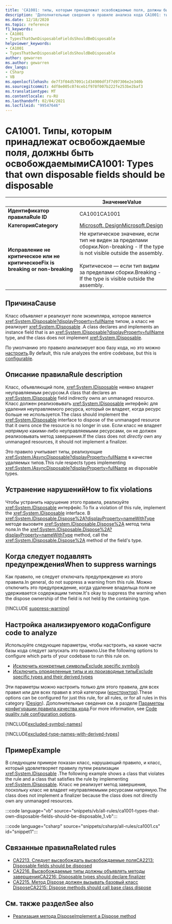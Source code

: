 ```yaml
---
title: 'CA1001: типы, которым принадлежат освобождаемые поля, должны быть уничтожены (анализ кода)'
description: 'Дополнительные сведения о правиле анализа кода CA1001: типы, которым принадлежат освобождаемые поля, должны быть уничтожены'
ms.date: 12/18/2020
ms.topic: reference
f1_keywords:
- CA1001
- TypesThatOwnDisposableFieldsShouldBeDisposable
helpviewer_keywords:
- CA1001
- TypesThatOwnDisposableFieldsShouldBeDisposable
author: gewarren
ms.author: gewarren
dev_langs:
- CSharp
- VB
ms.openlocfilehash: de7f3f04d57091c1d34900df3f7d97306e2e340b
ms.sourcegitcommit: 4df8e005c074ceb1f978f007b222fe253be2baf3
ms.translationtype: MT
ms.contentlocale: ru-RU
ms.lasthandoff: 02/04/2021
ms.locfileid: "99547646"
---
```

# <a name="ca1001-types-that-own-disposable-fields-should-be-disposable"></a><span data-ttu-id="8614a-103">CA1001. Типы, которым принадлежат освобождаемые поля, должны быть освобождаемыми</span><span class="sxs-lookup"><span data-stu-id="8614a-103">CA1001: Types that own disposable fields should be disposable</span></span>

| | <span data-ttu-id="8614a-104">Значение</span><span class="sxs-lookup"><span data-stu-id="8614a-104">Value</span></span> |
|-|-|
| <span data-ttu-id="8614a-105">**Идентификатор правила**</span><span class="sxs-lookup"><span data-stu-id="8614a-105">**Rule ID**</span></span> |<span data-ttu-id="8614a-106">CA1001</span><span class="sxs-lookup"><span data-stu-id="8614a-106">CA1001</span></span>|
| <span data-ttu-id="8614a-107">**Категория**</span><span class="sxs-lookup"><span data-stu-id="8614a-107">**Category**</span></span> |[<span data-ttu-id="8614a-108">Microsoft. Design</span><span class="sxs-lookup"><span data-stu-id="8614a-108">Microsoft.Design</span></span>](design-warnings.md)|
| <span data-ttu-id="8614a-109">**Исправление не критическое или не критическое**</span><span class="sxs-lookup"><span data-stu-id="8614a-109">**Fix is breaking or non-breaking**</span></span> |<span data-ttu-id="8614a-110">Не критическое значение, если тип не виден за пределами сборки.</span><span class="sxs-lookup"><span data-stu-id="8614a-110">Non-breaking - If the type is not visible outside the assembly.</span></span><br/><br/><span data-ttu-id="8614a-111">Критическое — если тип видим за пределами сборки.</span><span class="sxs-lookup"><span data-stu-id="8614a-111">Breaking - If the type is visible outside the assembly.</span></span>|

## <a name="cause"></a><span data-ttu-id="8614a-112">Причина</span><span class="sxs-lookup"><span data-stu-id="8614a-112">Cause</span></span>

<span data-ttu-id="8614a-113">Класс объявляет и реализует поле экземпляра, которое является <xref:System.IDisposable?displayProperty=fullName> типом, а класс не реализует <xref:System.IDisposable> .</span><span class="sxs-lookup"><span data-stu-id="8614a-113">A class declares and implements an instance field that is an <xref:System.IDisposable?displayProperty=fullName> type, and the class does not implement <xref:System.IDisposable>.</span></span>

<span data-ttu-id="8614a-114">По умолчанию это правило анализирует всю базу кода, но это можно [настроить](#configure-code-to-analyze).</span><span class="sxs-lookup"><span data-stu-id="8614a-114">By default, this rule analyzes the entire codebase, but this is [configurable](#configure-code-to-analyze).</span></span>

## <a name="rule-description"></a><span data-ttu-id="8614a-115">Описание правила</span><span class="sxs-lookup"><span data-stu-id="8614a-115">Rule description</span></span>

<span data-ttu-id="8614a-116">Класс, объявляющий поле, <xref:System.IDisposable> неявно владеет неуправляемым ресурсом.</span><span class="sxs-lookup"><span data-stu-id="8614a-116">A class that declares an <xref:System.IDisposable> field indirectly owns an unmanaged resource.</span></span> <span data-ttu-id="8614a-117">Класс должен реализовывать <xref:System.IDisposable> интерфейс для удаления неуправляемого ресурса, который он владеет, когда ресурс больше не используется.</span><span class="sxs-lookup"><span data-stu-id="8614a-117">The class should implement the <xref:System.IDisposable> interface to dispose of the unmanaged resource that it owns once the resource is no longer in use.</span></span> <span data-ttu-id="8614a-118">Если класс не владеет *напрямую* какими-либо неуправляемыми ресурсами, он не должен реализовывать метод завершения.</span><span class="sxs-lookup"><span data-stu-id="8614a-118">If the class does not *directly* own any unmanaged resources, it should not implement a finalizer.</span></span>

<span data-ttu-id="8614a-119">Это правило учитывает типы, реализующие <xref:System.IAsyncDisposable?displayProperty=fullName> в качестве удаляемых типов.</span><span class="sxs-lookup"><span data-stu-id="8614a-119">This rule respects types implementing <xref:System.IAsyncDisposable?displayProperty=fullName> as disposable types.</span></span>

## <a name="how-to-fix-violations"></a><span data-ttu-id="8614a-120">Устранение нарушений</span><span class="sxs-lookup"><span data-stu-id="8614a-120">How to fix violations</span></span>

<span data-ttu-id="8614a-121">Чтобы устранить нарушение этого правила, реализуйте <xref:System.IDisposable> интерфейс.</span><span class="sxs-lookup"><span data-stu-id="8614a-121">To fix a violation of this rule, implement the <xref:System.IDisposable> interface.</span></span> <span data-ttu-id="8614a-122">В <xref:System.IDisposable.Dispose%2A?displayProperty=nameWithType> методе вызовите <xref:System.IDisposable.Dispose%2A> метод типа поля.</span><span class="sxs-lookup"><span data-stu-id="8614a-122">In the <xref:System.IDisposable.Dispose%2A?displayProperty=nameWithType> method, call the <xref:System.IDisposable.Dispose%2A> method of the field's type.</span></span>

## <a name="when-to-suppress-warnings"></a><span data-ttu-id="8614a-123">Когда следует подавлять предупреждения</span><span class="sxs-lookup"><span data-stu-id="8614a-123">When to suppress warnings</span></span>

<span data-ttu-id="8614a-124">Как правило, не следует отключать предупреждение из этого правила.</span><span class="sxs-lookup"><span data-stu-id="8614a-124">In general, do not suppress a warning from this rule.</span></span> <span data-ttu-id="8614a-125">Можно отключить это предупреждение, когда удаление владельца поля не удерживается содержащим типом.</span><span class="sxs-lookup"><span data-stu-id="8614a-125">It's okay to suppress the warning when the dispose ownership of the field is not held by the containing type.</span></span>

[!INCLUDE [suppress-warning](../../../../includes/code-analysis/suppress-warning.md)]

## <a name="configure-code-to-analyze"></a><span data-ttu-id="8614a-126">Настройка анализируемого кода</span><span class="sxs-lookup"><span data-stu-id="8614a-126">Configure code to analyze</span></span>

<span data-ttu-id="8614a-127">Используйте следующие параметры, чтобы настроить, на какие части базы кода следует запускать это правило.</span><span class="sxs-lookup"><span data-stu-id="8614a-127">Use the following options to configure which parts of your codebase to run this rule on.</span></span>

- [<span data-ttu-id="8614a-128">Исключить конкретные символы</span><span class="sxs-lookup"><span data-stu-id="8614a-128">Exclude specific symbols</span></span>](#exclude-specific-symbols)
- [<span data-ttu-id="8614a-129">Исключить определенные типы и их производные типы</span><span class="sxs-lookup"><span data-stu-id="8614a-129">Exclude specific types and their derived types</span></span>](#exclude-specific-types-and-their-derived-types)

<span data-ttu-id="8614a-130">Эти параметры можно настроить только для этого правила, для всех правил или для всех правил в этой категории ([конструктор](design-warnings.md)).</span><span class="sxs-lookup"><span data-stu-id="8614a-130">These options can be configured for just this rule, for all rules, or for all rules in this category ([Design](design-warnings.md)).</span></span> <span data-ttu-id="8614a-131">Дополнительные сведения см. в разделе [Параметры конфигурации правила качества кода](../code-quality-rule-options.md).</span><span class="sxs-lookup"><span data-stu-id="8614a-131">For more information, see [Code quality rule configuration options](../code-quality-rule-options.md).</span></span>

[!INCLUDE[excluded-symbol-names](~/includes/code-analysis/excluded-symbol-names.md)]

[!INCLUDE[excluded-type-names-with-derived-types](~/includes/code-analysis/excluded-type-names-with-derived-types.md)]

## <a name="example"></a><span data-ttu-id="8614a-132">Пример</span><span class="sxs-lookup"><span data-stu-id="8614a-132">Example</span></span>

<span data-ttu-id="8614a-133">В следующем примере показан класс, нарушающий правило, и класс, который удовлетворяет правилу путем реализации <xref:System.IDisposable> .</span><span class="sxs-lookup"><span data-stu-id="8614a-133">The following example shows a class that violates the rule and a class that satisfies the rule by implementing <xref:System.IDisposable>.</span></span> <span data-ttu-id="8614a-134">Класс не реализует метод завершения, поскольку класс не владеет неуправляемыми ресурсами напрямую.</span><span class="sxs-lookup"><span data-stu-id="8614a-134">The class does not implement a finalizer because the class does not directly own any unmanaged resources.</span></span>

:::code language="vb" source="snippets/vb/all-rules/ca1001-types-that-own-disposable-fields-should-be-disposable_1.vb":::

:::code language="csharp" source="snippets/csharp/all-rules/ca1001.cs" id="snippet1":::

## <a name="related-rules"></a><span data-ttu-id="8614a-135">Связанные правила</span><span class="sxs-lookup"><span data-stu-id="8614a-135">Related rules</span></span>

- [<span data-ttu-id="8614a-136">CA2213. Следует высвобождать высвобождаемые поля</span><span class="sxs-lookup"><span data-stu-id="8614a-136">CA2213: Disposable fields should be disposed</span></span>](ca2213.md)
- [<span data-ttu-id="8614a-137">CA2216. Высвобождаемые типы должны объявлять методы завершения</span><span class="sxs-lookup"><span data-stu-id="8614a-137">CA2216: Disposable types should declare finalizer</span></span>](ca2216.md)
- [<span data-ttu-id="8614a-138">CA2215. Метод Dispose должен вызывать базовый класс Dispose</span><span class="sxs-lookup"><span data-stu-id="8614a-138">CA2215: Dispose methods should call base class dispose</span></span>](ca2215.md)

## <a name="see-also"></a><span data-ttu-id="8614a-139">См. также раздел</span><span class="sxs-lookup"><span data-stu-id="8614a-139">See also</span></span>

- [<span data-ttu-id="8614a-140">Реализация метода Dispose</span><span class="sxs-lookup"><span data-stu-id="8614a-140">Implement a Dispose method</span></span>](../../../standard/garbage-collection/implementing-dispose.md)
